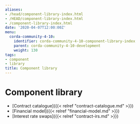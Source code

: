 ```yaml
---
aliases:
- /head/component-library-index.html
- /HEAD/component-library-index.html
- /component-library-index.html
date: '2020-04-07T12:00:00Z'
menu:
  corda-community-4-10:
    identifier: corda-community-4-10-component-library-index
    parent: corda-community-4-10-development
    weight: 130
tags:
- component
- library
title: Component library
---
```



# Component library



* [Contract catalogue]({{< relref "contract-catalogue.md" >}})
* [Financial model]({{< relref "financial-model.md" >}})
* [Interest rate swaps]({{< relref "contract-irs.md" >}})



